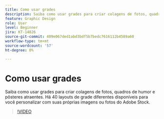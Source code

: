 ```yaml
---
title: Como usar grades
description: Saiba como usar grades para criar colagens de fotos, quadros de humor e pôsteres atraentes
feature: Graphic Design
role: User
level: Beginner
jira: KT-14826
source-git-commit: 409e067ded1abd3bdf5b7bedc7616112b4589a60
workflow-type: tm+mt
source-wordcount: '57'
ht-degree: 0%

---
```


# Como usar grades

Saiba como usar grades para criar colagens de fotos, quadros de humor e pôsteres atraentes. Há 40 layouts de grade diferentes disponíveis para você personalizar com suas próprias imagens ou fotos do Adobe Stock.

>[!VIDEO](https://video.tv.adobe.com/v/3426934?quality=12&learn=on&hidetitle=true)
